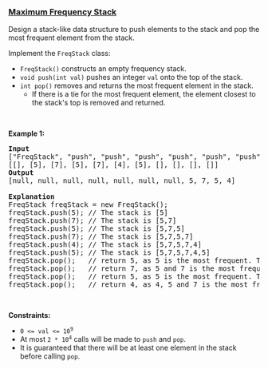 ### [Maximum Frequency Stack](https://leetcode.com/problems/maximum-frequency-stack)

<p>Design a stack-like data structure to push elements to the stack and pop the most frequent element from the stack.</p>

<p>Implement the <code>FreqStack</code> class:</p>

<ul>
	<li><code>FreqStack()</code> constructs an empty frequency stack.</li>
	<li><code>void push(int val)</code> pushes an integer <code>val</code> onto the top of the stack.</li>
	<li><code>int pop()</code> removes and returns the most frequent element in the stack.
	<ul>
		<li>If there is a tie for the most frequent element, the element closest to the stack&#39;s top is removed and returned.</li>
	</ul>
	</li>
</ul>

<p>&nbsp;</p>
<p><strong class="example">Example 1:</strong></p>

<pre>
<strong>Input</strong>
[&quot;FreqStack&quot;, &quot;push&quot;, &quot;push&quot;, &quot;push&quot;, &quot;push&quot;, &quot;push&quot;, &quot;push&quot;, &quot;pop&quot;, &quot;pop&quot;, &quot;pop&quot;, &quot;pop&quot;]
[[], [5], [7], [5], [7], [4], [5], [], [], [], []]
<strong>Output</strong>
[null, null, null, null, null, null, null, 5, 7, 5, 4]

<strong>Explanation</strong>
FreqStack freqStack = new FreqStack();
freqStack.push(5); // The stack is [5]
freqStack.push(7); // The stack is [5,7]
freqStack.push(5); // The stack is [5,7,5]
freqStack.push(7); // The stack is [5,7,5,7]
freqStack.push(4); // The stack is [5,7,5,7,4]
freqStack.push(5); // The stack is [5,7,5,7,4,5]
freqStack.pop();   // return 5, as 5 is the most frequent. The stack becomes [5,7,5,7,4].
freqStack.pop();   // return 7, as 5 and 7 is the most frequent, but 7 is closest to the top. The stack becomes [5,7,5,4].
freqStack.pop();   // return 5, as 5 is the most frequent. The stack becomes [5,7,4].
freqStack.pop();   // return 4, as 4, 5 and 7 is the most frequent, but 4 is closest to the top. The stack becomes [5,7].
</pre>

<p>&nbsp;</p>
<p><strong>Constraints:</strong></p>

<ul>
	<li><code>0 &lt;= val &lt;= 10<sup>9</sup></code></li>
	<li>At most <code>2 * 10<sup>4</sup></code> calls will be made to <code>push</code> and <code>pop</code>.</li>
	<li>It is guaranteed that there will be at least one element in the stack before calling <code>pop</code>.</li>
</ul>
